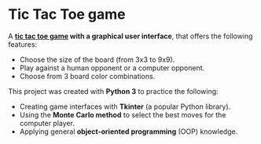 
# Tic Tac Toe game

A **[tic tac toe game](https://en.wikipedia.org/wiki/Tic-tac-toe) with a graphical user interface**, that offers the following features:
* Choose the size of the board (from 3x3 to 9x9).
* Play against a human opponent or a computer opponent.
* Choose from 3 board color combinations.

This project was created with **Python 3** to practice the following:
* Creating game interfaces with **Tkinter** (a popular Python library).
* Using the **Monte Carlo method** to select the best moves for the computer player.
* Applying general **object-oriented programming** (OOP) knowledge. 
